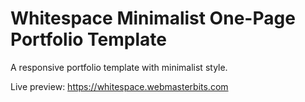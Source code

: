 # Whitespace Minimalist One-Page Portfolio Template
A responsive portfolio template with minimalist style.

Live preview: https://whitespace.webmasterbits.com
